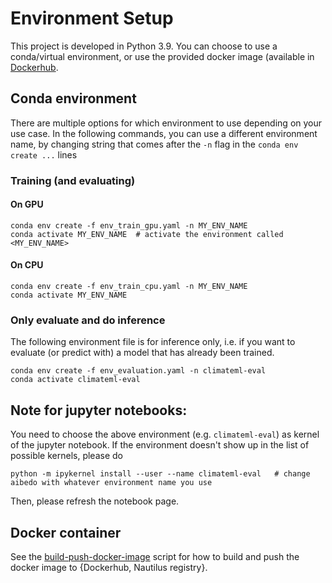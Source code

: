 # Environment Setup
This project is developed in Python 3.9.
You can choose to use a conda/virtual environment, 
or use the provided docker image (available in [Dockerhub](https://hub.docker.com/repository/docker/salv4/climateml).

## Conda environment
There are multiple options for which environment to use depending on your use case.
In the following commands, you can use a different environment name,
by changing string that comes after the ``-n`` flag in the ``conda env create ...`` lines

### Training (and evaluating)
#### On GPU
    conda env create -f env_train_gpu.yaml -n MY_ENV_NAME
    conda activate MY_ENV_NAME  # activate the environment called <MY_ENV_NAME>

#### On CPU
    conda env create -f env_train_cpu.yaml -n MY_ENV_NAME
    conda activate MY_ENV_NAME  


### Only evaluate and do inference 
The following environment file is for inference only, i.e. if you want to
evaluate (or predict with) a model that has already been trained.

    conda env create -f env_evaluation.yaml -n climateml-eval
    conda activate climateml-eval  

## Note for jupyter notebooks: 

You need to choose the above environment (e.g. ``climateml-eval``) as kernel of the jupyter notebook.
If the environment doesn't show up in the list of possible kernels, please do
    
    python -m ipykernel install --user --name climateml-eval   # change aibedo with whatever environment name you use 

Then, please refresh the notebook page.


## Docker container
See the [build-push-docker-image](../scripts/build-push-docker-image.sh) 
script for how to build and push the docker image to {Dockerhub, Nautilus registry}.
